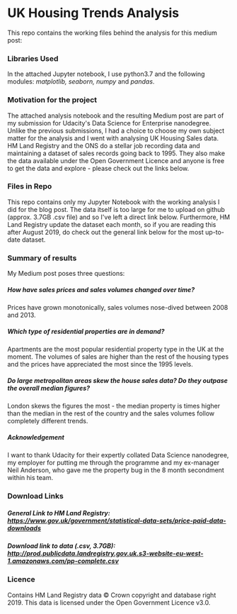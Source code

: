 # UK Housing Trends Analysis

This repo contains the working files behind the analysis for this medium post: 

### Libraries Used
In the attached Jupyter notebook, I use python3.7 and the following modules: *matplotlib, seaborn, numpy* and *pandas*. 

### Motivation for the project
The attached analysis notebook and the resulting Medium post are part of my submission for Udacity's Data Science for Enterprise nanodegree. Unlike the previous submissions, I had a choice to choose my own subject matter for the analysis and I went with analysing UK Housing Sales data. HM Land Registry and the ONS do a stellar job recording data and maintaining a dataset of sales records going back to 1995. They also make the data available under the Open Government Licence and anyone is free to get the data and explore - please check out the links below.

### Files in Repo
This repo contains only my Jupyter Notebook with the working analysis I did for the blog post. The data itself is too large for me to upload on github (approx. 3.7GB .csv file) and so I've left a direct link below. Furthermore, HM Land Registry update the dataset each month, so if you are reading this after August 2019, do check out the general link below for the most up-to-date dataset. 

### Summary of results
My Medium post poses three questions:
##### How have sales prices and sales volumes changed over time? 
Prices have grown monotonically, sales volumes nose-dived between 2008 and 2013. 

##### Which type of residential properties are in demand?
Apartments are the most popular residential property type in the UK at the moment. The volumes of sales are higher than the rest of the housing types and the prices have appreciated the most since the 1995 levels.

##### Do large metropolitan areas skew the house sales data? Do they outpase the overall median figures?
London skews the figures the most - the median property is times higher than the median in the rest of the country and the sales volumes follow completely different trends. 

##### Acknowledgement 
I want to thank Udacity for their expertly collated Data Science nanodegree, my employer for putting me through the programme and my ex-manager Neil Anderson, who gave me the property bug in the 8 month secondment within his team.

### Download Links
##### General Link to HM Land Registry: https://www.gov.uk/government/statistical-data-sets/price-paid-data-downloads
##### Download link to data (.csv, 3.7GB): http://prod.publicdata.landregistry.gov.uk.s3-website-eu-west-1.amazonaws.com/pp-complete.csv

### Licence
Contains HM Land Registry data © Crown copyright and database right 2019. This data is licensed under the Open Government Licence v3.0.


